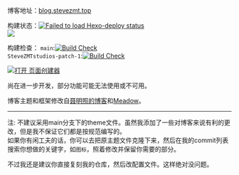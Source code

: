 博客地址：[blog.stevezmt.top](https://blog.stevezmt.top)

构建状态：<a href='https://github.com/SteveZMTstudios/articles/actions/workflows/hexo-deploy.yml'><img src='https://github.com/SteveZMTstudios/articles/actions/workflows/hexo-deploy.yml/badge.svg' alt='Failed to load Hexo-deploy status'></a> <br> <a href='https://github.com/SteveZMTstudios/articles/actions/workflows/pages/pages-build-deployment'><img src='https://github.com/SteveZMTstudios/articles/actions/workflows/pages/pages-build-deployment/badge.svg'></a>

构建检查：
`main`:[![Build Check](https://github.com/SteveZMTstudios/articles/actions/workflows/check-pages.yml/badge.svg?branch=main)](https://github.com/SteveZMTstudios/articles/actions/workflows/check-pages.yml)<br>
`SteveZMTstudios-patch-1`:[![Build Check](https://github.com/SteveZMTstudios/articles/actions/workflows/check-pages.yml/badge.svg?branch=SteveZMTstudios-patch-1)](https://github.com/SteveZMTstudios/articles/actions/workflows/check-pages.yml)

[![打开 页面创建器](https://img.shields.io/badge/%E9%A1%B5%E9%9D%A2%E5%88%9B%E5%BB%BA%E5%99%A8-%E5%BC%80%E5%A7%8B-green)](https://blog.stevezmt.top/new)

尚在进一步开发，部分功能可能无法使用或不可用。

博客主题和框架修改自[聂明照的博客](https://github.com/niemingzhao/niemingzhao.github.io)和[Meadow](https://garybear.cn/hexo-theme-meadow/#/README)。

---

注: 不建议采用main分支下的theme文件。虽然我添加了一些对博客来说有利的更改，但是我不保证它们都是按规范编写的。<br>
如果你有闲工夫的话，你可以去把原主题文件克隆下来，然后在我的commit列表搜索你想做的关键字，如`图标`，照着修改并保留你需要的部分。

不过我还是建议你直接复刻我的仓库，然后改配置文件。这样绝对没问题。

